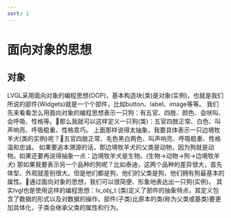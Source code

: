 ```yaml
---
sort: 1
---
```

# 面向对象的思想

## 对象

LVGL采用面向对象的编程思想(OOP)，基本构造块(类)是对象(实例)，也就是我们所说的部件(Widgets)就是一个个部件，比如button、label、image等等。
我们先来看看怎么用面向对象的编程思想表示一只狗：有五官、四肢、颜色、会吠叫、会呼吸、性格等。那么我就可以这样定义一只狗(类)：五官四肢正常、白色、叫声响亮、呼吸稳重、性格乖巧。
上面那样说得太抽象，我要具体表示一只边境牧羊犬(类的实例)呢？五官四肢正常、毛色黑白两色、叫声响亮、呼吸稳重、性格温和忠诚。
如果要追本溯源的话，那边境牧羊犬的父类是动物，因为狗就是动物。如果还要再说得抽象一点：边境牧羊犬是生物。(生物->动物->狗->边境牧羊犬)
那如果我要表示另一个品种的狗呢？比如泰迪，这两个品种的差异很大，首先体型、外观就差别很大。但是他们都是狗，他们的父类是狗，他们拥有狗最基本的属性。通过面向对象的思想，我们可以很简便、形象地表达出一只狗(实例)。
其实lvgl也是使用这样的编程思想：lv_obj_t (类)定义了部件的抽象特点，其定义包含了数据的形式以及对数据的操作。部件(子类)比原本的类(称为父类或基类)要更加具体化，子类会继承父类的属性和行为。




